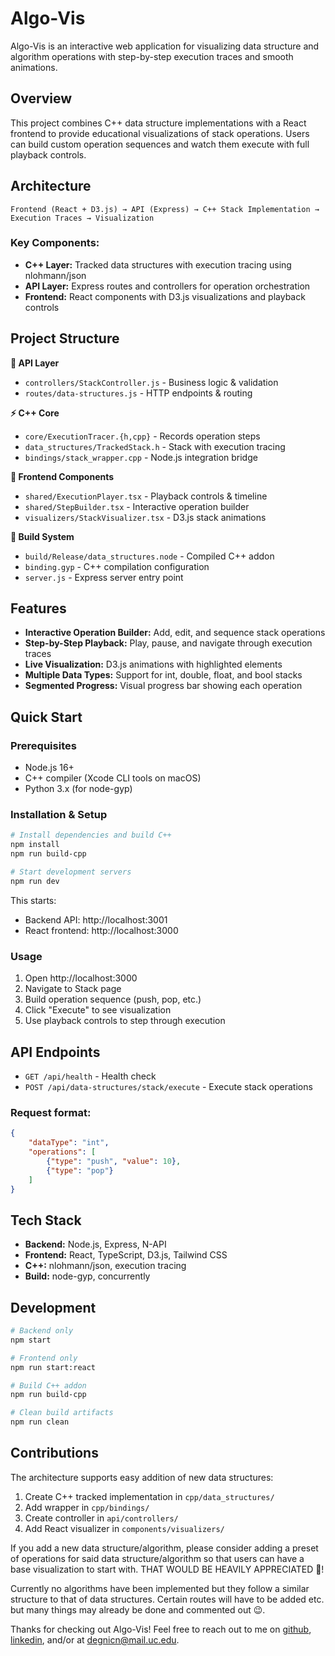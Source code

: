 # Algo-Vis
Algo-Vis is an interactive web application for visualizing data structure and algorithm operations with step-by-step execution traces and smooth animations.

## Overview
This project combines C++ data structure implementations with a React frontend to provide educational visualizations of stack operations. Users can build custom operation sequences and watch them execute with full playback controls.

## Architecture
`Frontend (React + D3.js) → API (Express) → C++ Stack Implementation → Execution Traces → Visualization`

### Key Components:
- __C++ Layer:__ Tracked data structures with execution tracing using nlohmann/json
- __API Layer:__ Express routes and controllers for operation orchestration
- __Frontend:__ React components with D3.js visualizations and playback controls

## Project Structure
__:electric_plug: API Layer__
- `controllers/StackController.js` - Business logic & validation
- `routes/data-structures.js` - HTTP endpoints & routing

__:zap: C++ Core__
- `core/ExecutionTracer.{h,cpp}` - Records operation steps
- `data_structures/TrackedStack.h` - Stack with execution tracing
- `bindings/stack_wrapper.cpp` - Node.js integration bridge

__:star2: Frontend Components__
- `shared/ExecutionPlayer.tsx` - Playback controls & timeline
- `shared/StepBuilder.tsx` - Interactive operation builder  
- `visualizers/StackVisualizer.tsx` - D3.js stack animations

__:hammer: Build System__
- `build/Release/data_structures.node` - Compiled C++ addon
- `binding.gyp` - C++ compilation configuration
- `server.js` - Express server entry point

## Features
- __Interactive Operation Builder:__ Add, edit, and sequence stack operations
- __Step-by-Step Playback:__ Play, pause, and navigate through execution traces
- __Live Visualization:__ D3.js animations with highlighted elements
- __Multiple Data Types:__ Support for int, double, float, and bool stacks
- __Segmented Progress:__ Visual progress bar showing each operation

## Quick Start
### Prerequisites
- Node.js 16+
- C++ compiler (Xcode CLI tools on macOS)
- Python 3.x (for node-gyp)

### Installation & Setup
```bash
# Install dependencies and build C++
npm install
npm run build-cpp

# Start development servers
npm run dev
```

This starts:
- Backend API: http://localhost:3001
- React frontend: http://localhost:3000

### Usage
1. Open http://localhost:3000
1. Navigate to Stack page
1. Build operation sequence (push, pop, etc.)
1. Click "Execute" to see visualization
1. Use playback controls to step through execution

## API Endpoints
- `GET /api/health` - Health check
- `POST /api/data-structures/stack/execute` - Execute stack operations

### Request format:
```json
{
    "dataType": "int",
    "operations": [
        {"type": "push", "value": 10},
        {"type": "pop"}
    ]
}
```

## Tech Stack
- __Backend:__ Node.js, Express, N-API
- __Frontend:__ React, TypeScript, D3.js, Tailwind CSS
- __C++:__ nlohmann/json, execution tracing
- __Build:__ node-gyp, concurrently

## Development
```bash
# Backend only
npm start

# Frontend only  
npm run start:react

# Build C++ addon
npm run build-cpp

# Clean build artifacts
npm run clean
```

## Contributions
The architecture supports easy addition of new data structures:

1. Create C++ tracked implementation in `cpp/data_structures/`
1. Add wrapper in `cpp/bindings/`
1. Create controller in `api/controllers/`
1. Add React visualizer in `components/visualizers/`

If you add a new data structure/algorithm, please consider adding a preset of operations for said data structure/algorithm so that users can have a base visualization to start with. THAT WOULD BE HEAVILY APPRECIATED :pray:! 

Currently no algorithms have been implemented but they follow a similar structure to that of data structures. Certain routes will have to be added etc. but many things may already be done and commented out :wink:.

Thanks for checking out Algo-Vis! Feel free to reach out to me on [github](https://github.com/c-degni), [linkedin](https://www.linkedin.com/in/christ-degni/), and/or at degnicn@mail.uc.edu.